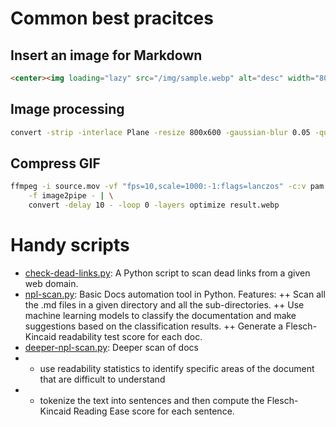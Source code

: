 # Common best pracitces

## Insert an image for Markdown
``` html
<center><img loading="lazy" src="/img/sample.webp" alt="desc" width="800" height="600"/></center>
```
## Image processing
```bash
convert -strip -interlace Plane -resize 800x600 -gaussian-blur 0.05 -quality 85% source.png result.webp
```

## Compress GIF
```bash
ffmpeg -i source.mov -vf "fps=10,scale=1000:-1:flags=lanczos" -c:v pam \
    -f image2pipe - | \
    convert -delay 10 - -loop 0 -layers optimize result.webp
```

# Handy scripts
+ [check-dead-links.py](https://github.com/p1ng-request/automation-scripts-best-pracitces/blob/main/check-dead-links.py): A Python script to scan dead links from a given web domain.
+ [npl-scan.py](https://github.com/p1ng-request/automation-scripts/blob/main/nlp-scan.py): Basic Docs automation tool in Python. Features:
++ Scan all the .md files in a given directory and all the sub-directories.
++ Use machine learning models to classify the documentation and make suggestions based on the classification results.
++ Generate a Flesch-Kincaid readability test score for each doc.
+ [deeper-npl-scan.py](https://github.com/p1ng-request/automation-scripts/blob/main/deeper-nlp-scan.py): Deeper scan of docs
+ + use readability statistics to identify specific areas of the document that are difficult to understand
+ + tokenize the text into sentences and then compute the Flesch-Kincaid Reading Ease score for each sentence. 
